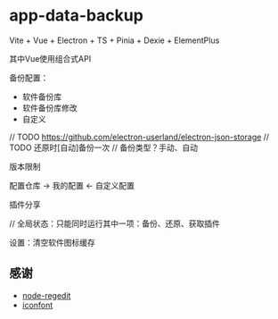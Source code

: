 # app-data-backup

Vite + Vue + Electron + TS + Pinia + Dexie + ElementPlus

其中Vue使用组合式API


备份配置：
- 软件备份库
- 软件备份库修改
- 自定义

// TODO https://github.com/electron-userland/electron-json-storage
// TODO 还原时[自动]备份一次
// 备份类型？手动、自动

版本限制

配置仓库 -> 我的配置 <- 自定义配置

插件分享

// 全局状态：只能同时运行其中一项：备份、还原、获取插件

设置：清空软件图标缓存

## 感谢

- [node-regedit](https://github.com/kessler/node-regedit)
- [iconfont](https://www.iconfont.cn/)
